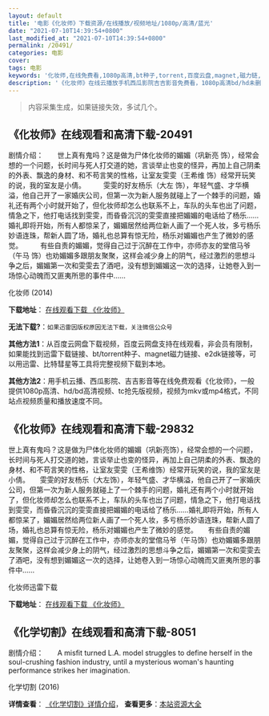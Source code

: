 ```yaml
---
layout: default
title: '电影《化妆师》下载资源/在线播放/视频地址/1080p/高清/蓝光'
date: "2021-07-10T14:39:54+0800"
last_modified_at: "2021-07-10T14:39:54+0800"
permalink: /20491/
categories: 电影
cover:
tags: 电影
keywords: '化妆师,在线免费看,1080p高清,bt种子,torrent,百度云盘,magnet,磁力链,迅雷下载资源'
description: '《化妆师》在线云播放手机西瓜影院吉吉影音免费看，1080p高清bd/hd未删减完整版和tc抢先枪版，mkv/mp4格式，附带bt/torrent种子、magnet/磁力链、百度云盘、网盘资源迅雷下载链接'
---
```


>内容采集生成，如果链接失效，多试几个。


## 《化妆师》在线观看和高清下载-20491

剧情介绍：　　世上真有鬼吗？这是做为尸体化妆师的媚媚（巩新亮 饰），经常会想的一个问题，长时间与死人打交道的她，言谈举止也变的怪异，再加上自己阴柔的外表、飘逸的身材、和不苟言笑的性格，让室友雯雯（王希维 饰）经常开玩笑的说，我的室友是小倩。  　　雯雯的好友杨乐（大左 饰），年轻气盛、才华横溢，他自己开了一家婚庆公司，但第一次为新人服务就碰上了一个棘手的问题，婚礼还有两个小时就开始了，但化妆师却怎么也联系不上，车队的头车也出了问题，情急之下，他打电话找到雯雯，而昏昏沉沉的雯雯直接把媚媚的电话给了杨乐……婚礼即将开始，所有人都惊呆了，媚媚居然给两位新人画了一个死人妆，多亏杨乐妙语连珠，帮新人圆了场，婚礼也总算有惊无险，杨乐对媚媚也产生了微妙的感觉。  　　有些自责的媚媚，觉得自己过于沉醉在工作中，亦师亦友的堂倌马爷（午马 饰）也劝媚媚多跟朋友聚聚，这样会减少身上的阴气，经过激烈的思想斗争之后，媚媚第一次和雯雯去了酒吧，没有想到媚媚这一次的选择，让她卷入到一场惊心动魄而又匪夷所思的事件中……


化妆师 (2014)

**下载地址**： [在线观看下载 《化妆师》](https://www.btbtdy.me/btdy/dy1846.html) 


**无法下载?**：`如果迅雷因版权原因无法下载，关注微信公众号 `

**其他方法1**：从百度云网盘下载视频，百度云网盘支持在线观看，非会员有限制，如果能找到迅雷下载链接、bt/torrent种子、magnet磁力链接、e2dk链接等，可以用迅雷、比特彗星等工具将完整视频下载到本地。

**其他方法2**：用手机云播、西瓜影院、吉吉影音等在线免费观看《化妆师》，一般提供1080p高清、hd/bd高清视频、tc抢先版视频，视频为mkv或mp4格式，不同站点视频质量和播放速度不同。


## 《化妆师》在线观看和高清下载-29832

世上真有鬼吗？这是做为尸体化妆师的媚媚（巩新亮饰），经常会想的一个问题，长时间与死人打交道的她，言谈举止也变的怪异，再加上自己阴柔的外表、飘逸的身材、和不苟言笑的性格，让室友雯雯（王希维饰）经常开玩笑的说，我的室友是小倩。<span class="Apple-converted-space">　　雯雯的好友杨乐（大左饰），年轻气盛、才华横溢，他自己开了一家婚庆公司，但第一次为新人服务就碰上了一个棘手的问题，婚礼还有两个小时就开始了，但化妆师却怎么也联系不上，车队的头车也出了问题，情急之下，他打电话找到雯雯，而昏昏沉沉的雯雯直接把媚媚的电话给了杨乐……婚礼即将开始，所有人都惊呆了，媚媚居然给两位新人画了一个死人妆，多亏杨乐妙语连珠，帮新人圆了场，婚礼也总算有惊无险，杨乐对媚媚也产生了微妙的感觉。</span>　　有些自责的媚媚，觉得自己过于沉醉在工作中，亦师亦友的堂倌马爷（午马饰）也劝媚媚多跟朋友聚聚，这样会减少身上的阴气，经过激烈的思想斗争之后，媚媚第一次和雯雯去了酒吧，没有想到媚媚这一次的选择，让她卷入到一场惊心动魄而又匪夷所思的事件中&hellip;…


化妆师迅雷下载

**下载地址**： [在线观看下载 《化妆师》](https://www.993dy.com//vod-detail-id-18853.html) 


## 《化学切割》在线观看和高清下载-8051

剧情介绍：　　A misfit turned L.A. model struggles to define herself in the soul-crushing fashion industry, until a mysterious woman's haunting performance strikes her imagination.


化学切割 (2016)

**详情查看**： [《化学切割》详情介绍](/movie/8051/)， **查看更多**：[本站资源大全](/movie/t/all/)

